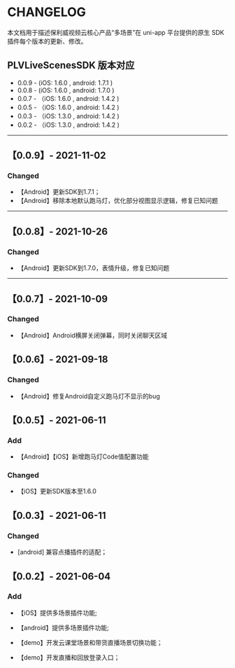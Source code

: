 # CHANGELOG
本文档用于描述保利威视频云核心产品“多场景”在 uni-app 平台提供的原生 SDK 插件每个版本的更新、修改。

<!--  Added Changed Removed Fixed -->



## PLVLiveScenesSDK 版本对应

- 0.0.9 -  (iOS: 1.6.0 , android: 1.7.1 )
- 0.0.8 -  (iOS: 1.6.0 , android: 1.7.0 )
- 0.0.7 - （iOS: 1.6.0 , android: 1.4.2 )
- 0.0.5 - （iOS: 1.6.0 , android: 1.4.2 )
- 0.0.3 - （iOS: 1.3.0 , android: 1.4.2 )
- 0.0.2 - （iOS: 1.3.0 , android: 1.4.2 )

---

## 【0.0.9】- 2021-11-02

### Changed

- 【Android】更新SDK到1.7.1；
- 【Android】移除本地默认跑马灯，优化部分视图显示逻辑，修复已知问题

---

## 【0.0.8】- 2021-10-26

### Changed

- 【Android】更新SDK到1.7.0，表情升级，修复已知问题

---

## 【0.0.7】- 2021-10-09

### Changed

- 【Android】Android横屏关闭弹幕，同时关闭聊天区域

## 【0.0.6】- 2021-09-18

### Changed

- 【Android】修复Android自定义跑马灯不显示的bug

## 【0.0.5】- 2021-06-11

### Add

- 【Android】【iOS】新增跑马灯Code值配置功能

### Changed

- 【iOS】更新SDK版本至1.6.0



## 【0.0.3】- 2021-06-11

### Changed

- [android] 兼容点播插件的适配；



## 【0.0.2】- 2021-06-04

### Add

- 【iOS】提供多场景插件功能;

- 【android】提供多场景插件功能;

- 【demo】开发云课堂场景和带货直播场景切换功能；

- 【demo】开发直播和回放登录入口；

